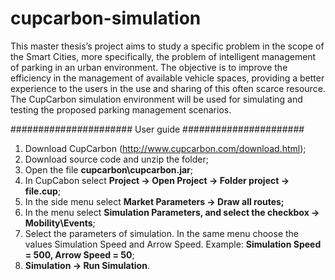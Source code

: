 # cupcarbon-simulation
This master thesis’s project aims to study a specific problem in the scope of the Smart Cities, more specifically, 
the problem of intelligent management of parking in an urban environment. The objective is to improve the efficiency 
in the management of available vehicle spaces, providing a better experience to the users in the use and sharing of 
this often scarce resource. The CupCarbon simulation environment will be used for simulating and testing the proposed 
parking management scenarios.

###################### User guide ######################

1. Download CupCarbon (http://www.cupcarbon.com/download.html);
2. Download source code and unzip the folder;
3. Open the file **cupcarbon\cupcarbon.jar**;
4. In CupCabon select **Project -> Open Project -> Folder project -> file.cup**;
5. In the side menu select **Market Parameters -> Draw all routes;**
6. In the menu select **Simulation Parameters, and select the checkbox -> Mobility\Events**;
7. Select the parameters of simulation. In the same menu choose the values Simulation Speed and Arrow Speed. 
         Example: **Simulation Speed = 500, Arrow Speed = 50**;   
8. **Simulation -> Run Simulation**.

